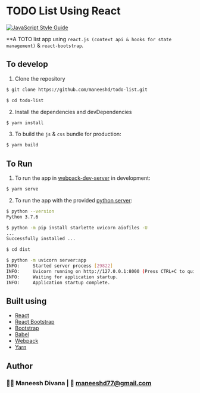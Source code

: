 # TODO List Using React

[![JavaScript Style Guide](https://img.shields.io/badge/code_style-standard-brightgreen.svg)](https://standardjs.com)

**A TOTO list app using `react.js (context api & hooks for state management)` & `react-bootstrap`.

## To develop

1. Clone the repository

```bash
$ git clone https://github.com/maneeshd/todo-list.git

$ cd todo-list
```

2. Install the dependencies and devDependencies

```bash
$ yarn install
```

3. To build the `js` & `css` bundle for production:

```bash
$ yarn build
```

## To Run

1. To run the app in [webpack-dev-server](https://github.com/webpack/webpack-dev-server) in development:

```bash
$ yarn serve
```

2. To run the app with the provided [python server](dist/server.py):

```bash
$ python --version
Python 3.7.6

$ python -m pip install starlette uvicorn aiofiles -U
...
Successfully installed ...

$ cd dist

$ python -m uvicorn server:app
INFO:     Started server process [29822]
INFO:     Uvicorn running on http://127.0.0.1:8000 (Press CTRL+C to quit)
INFO:     Waiting for application startup.
INFO:     Application startup complete.
```

## Built using

- [React](https://reactjs.org/)
- [React Bootstrap](https://react-bootstrap.github.io/)
- [Bootstrap](https://getbootstrap.com/)
- [Babel](https://babeljs.io/)
- [Webpack](https://webpack.js.org/)
- [Yarn](https://yarnpkg.com/lang/en/)

## Author

### 👨‍💻 Maneesh Divana | 📧 maneeshd77@gmail.com
